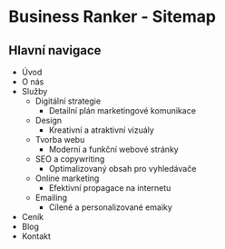 # Business Ranker - Sitemap

## Hlavní navigace
- Úvod
- O nás
- Služby
  - Digitální strategie
    - Detailní plán marketingové komunikace
  - Design
    - Kreativní a atraktivní vizuály
  - Tvorba webu
    - Moderní a funkční webové stránky
  - SEO a copywriting
    - Optimalizovaný obsah pro vyhledávače
  - Online marketing
    - Efektivní propagace na internetu
  - Emailing
    - Cílené a personalizované emaiky
- Ceník
- Blog
- Kontakt